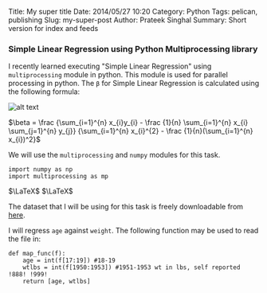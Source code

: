 Title: My super title
Date: 2014/05/27 10:20
Category: Python
Tags: pelican, publishing
Slug: my-super-post
Author: Prateek Singhal
Summary: Short version for index and feeds

### Simple Linear Regression using Python Multiprocessing library

I recently learned executing "Simple Linear Regression" using `multiprocessing` module in python. This module is used for parallel processing in python. The `β` for Simple Linear Regression is calculated using the following formula:

![alt text](http://www.sciweavers.org/download/Tex2Img_1405242253.jpg "Logo Title Text 1")

$\beta  = \frac {\sum_{i=1}^{n} x_{i}y_{i} -  \frac {1}{n} \sum_{i=1}^{n} x_{i} \sum_{j=1}^{n} y_{j}} {\sum_{i=1}^{n} x_{i}^{2} - \frac {1}{n}(\sum_{i=1}^{n} x_{i})^2}$

We will use the `multiprocessing` and `numpy` modules for this task.

```
import numpy as np
import multiprocessing as mp
```
$\LaTeX$
$\LaTeX$

The dataset that I will be using for this task is freely downloadable from [here](ftp://ftp.cdc.gov/pub/Health_Statistics/NCHS/nhanes/nhanes3/1A/adult.dat).  

I will regress `age` against `weight`. The following function may be used to read the file in:

```
def map_func(f):
    age = int(f[17:19]) #18-19
    wtlbs = int(f[1950:1953]) #1951-1953 wt in lbs, self reported !888! !999!
    return [age, wtlbs]
```